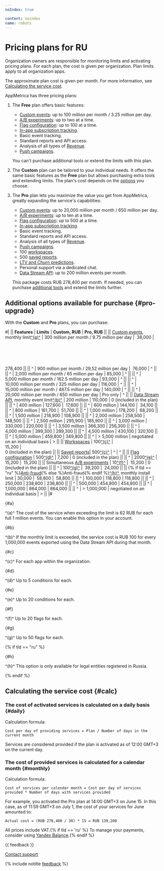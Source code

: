 ```yaml
---
noIndex: true

content: noindex
name: robots
---
```


# Pricing plans for RU

Organization owners are responsible for monitoring limits and activating pricing plans. For each plan, the cost is given per organization. Plan limits apply to all organization apps.

The approximate plan cost is given per month. For more information, see [Calculating the service cost](#calc).

AppMetrica has three pricing plans:

1. The **Free** plan offers basic features:
    - [Custom events](../../data-collection/about-events.md): up to 100 million per month / 3.25 million per day.
    - [A/B experiments](../varioqub-app-about.md): up to two at a time.
    - [Flag configuration](../varioqub-app-about.md): up to 100 at a time.
    - [In-app subscription tracking](../../data-collection/about-subscription.md).
    - Basic event tracking.
    - Standard reports and API access.
    - Analysis of all types of [Revenue](../../mobile-reports/revenue-report.md).
    - [Push campaigns](../../push/index.md).

    You can't purchase additional tools or extend the limits with this plan.

1. The **Custom** plan can be tailored to your individual needs. It offers the same basic features as the **Free** plan but allows purchasing extra tools and extending limits. The plan's cost depends on the [options](#pro-upgrade) you choose.

1. The **Pro** plan lets you maximize the value you get from AppMetrica, greatly expanding the service's capabilities:

    - [Custom events](../../data-collection/about-events.md): up to 20,000 million per month / 650 million per day.
    - [A/B experiments](../varioqub-app-about.md): up to ten at a time.
    - [Flag configuration](../varioqub-app-about.md): up to 500 at a time.
    - [In-app subscription tracking](../../data-collection/about-subscription.md).
    - Basic event tracking.
    - Standard reports and API access.
    - Analysis of all types of [Revenue](../../mobile-reports/revenue-report.md).
    - [Push campaigns](../../push/index.md).
    - 100 [workspaces](../../mobile-reports/workspaces.md).
    - 500 [saved reports](../../mobile-reports/save-reports.md).
    - [LTV and Churn predictions](https://appmetrica.yandex.com/en/about/blog/ltv-churn-predictions/how-to-guide).
    - Personal support via a dedicated chat.
    - [Data Stream API](../../mobile-api/datastream/about.md): up to 200 million events per month.

    This package costs RUB 278,400 per month. If needed, you can purchase [additional tools](#pro-upgrade) and extend the limits further.

## Additional options available for purchase {#pro-upgrade}

With the **Custom** and **Pro** plans, you can purchase:

#|
|| **Features** | **Limits** | **Custom, RUB** | **Pro, RUB** ||
|| [Custom events](../../data-collection/about-events.md), monthly limit[^(a)^](#a) | 300 million per month / 9.75 million per day  |  38,000 | <br/><br/><br/><br/><br/><br/>278,400 ||
|| ^ | 900 million per month / 29,52 million per day  |  76,000 | ^ ||
|| ^ | 2,000 million per month / 65 million per day | 85,000 | ^ ||
|| ^ | 5,000 million per month / 162.5 million per day | 93,000 | ^ ||
|| ^ | 10,000 million per month / 325 million per day | 116,000 | ^ ||
|| ^ | 15,000 million per month / 487.5 million per day | 140,000 | ^ ||
|| ^ | 20,000 million per month / 650 million per day | Pro only | ^ ||
|| [Data Stream API](../../mobile-api/datastream/about.md), monthly event limit[^(b)^](#b) | 200 million  | 110,000 | 0 (included in the plan) ||
|| ^ | 400 million  | 127,600 |  17,600 ||
|| ^ | 600 million  | 144,100 |  34,100 ||
|| ^ | 800 million  | 161,700 |  51,700 ||
|| ^ | 1,000 million  | 178,200 |  68,200 ||
|| ^ | 1,500 million  | 218,900 | 108,900 ||
|| ^ | 2,000 million  | 258,500 | 148,500 ||
|| ^ | 2,500 million  | 295,900 | 185,900 ||
|| ^ | 3,000 million  | 330,000 | 220,000 ||
|| ^ | 3,500 million  | 366,300 | 256,300 ||
|| ^ | 4,000 million  | 399,300 | 289,300 ||
|| ^ | 4,500 million  | 430,100 | 320,100 ||
|| ^ | 5,000 million  | 459,800 | 349,800 ||
|| ^ | > 5,000 million  | negotiated on an individual basis | > ||
|| [Workspaces](../../mobile-reports/workspaces.md) | 100[^(c)^](#c)  | <br/>15,200  | <br/>0 (included in the plan)  ||
|| [Saved reports](../../mobile-reports/save-reports.md)| 500[^(c)^](#c)  | ^ | ^ ||
|| [Flag configuration](../varioqub-app-about.md) | 500[^(d)^](#d)  | 7,200 | 0 (included in the plan) ||
|| ^ | 2000[^(e)^](#e) | 15,200 |  15,200 ||
|| Simultaneous [A/B experiments](../varioqub-app-about.md) | 10[^(f)^](#f)  |  15,200 | 0 (included in the plan) ||
|| ^ | 100[^(g)^](#g)  |  39,200 |  24,000 ||
|| {% if tld == "ru" %}[Anti-fraud](../fraud-score.md){% else %}Anti-fraud{% endif %}[^(h)^](#h), monthly install limit | 30,000  |  58,800 |  58,800 ||
|| ^ | 100,000  | 118,800 | 118,800 ||
|| ^ | 250,000  | 238,800 | 238,800 ||
|| ^ | 500,000  | 454,800 | 454,800 ||
|| ^ | 1,000,000 | 864,000 | 864,000 ||
|| ^ | > 1,000,000 | negotiated on an individual basis | >  ||
|#

{#a}

^(a)^ The cost of the service when exceeding the limit is 62 RUB for each full 1 million events. You can enable this option in your account.

{#b}

^(b)^ If the monthly limit is exceeded, the service cost is RUB 100 for every 1,000,000 events exported using the Data Stream API during that month.

{#c}

^(c)^ For each app within the organization.

{#d}

^(d)^ Up to 5 conditions for each.

{#e}

^(e)^ Up to 20 conditions for each.

{#f}

^(f)^ Up to 20 flags for each.

{#g}

^(g)^ Up to 50 flags for each.

{% if tld == "ru" %}

{#h}

^(h)^ This option is only available for legal entities registered in Russia.

{% endif %}

## Calculating the service cost {#calc}

### The cost of activated services is calculated on a daily basis {#daily}

Calculation formula:

```
Cost per day of providing services = Plan / Number of days in the current month
```

Services are considered provided if the plan is activated as of 12:00 GMT+3 on the current day.

### The cost of provided services is calculated for a calendar month {#monthly}

Calculation formula:

```
Cost of services per calendar month = Cost per day of services provided * Number of days with services provided
```

For example, you activated the Pro plan at 14:00 GMT+3 on June 15. In this case, as of 11:59 GMT+3 on July 1, the cost of your services for June amounted to:

```
Actual cost = (RUB 278,400 / 30) * 15 = RUB 139,200
```

All prices include VAT.{% if tld == 'ru' %} To manage your payments, consider using [Yandex Balance](https://yandex.ru/support/balance/en/).{% endif %}

{{ feedback }}

<a href="../../troubleshooting/feedback-new">
  <span class="button">Contact support</span>
</a>

{% include notitle [feedback](../../_includes/feedback-button.md) %}


<style>
.dc-doc-page .yfm table tr:nth-child(2n) {
    background: var(--g-color-base-background);
}
</style>
